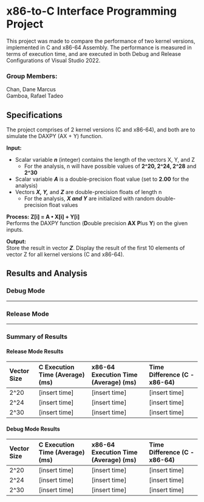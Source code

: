 # x86-to-C Interface Programming Project
This project was made to compare the performance of two kernel versions, implemented in C and x86-64 Assembly. The performance is measured in terms of execution time, and are executed in both Debug and Release Configurations of Visual Studio 2022.
### Group Members:
Chan, Dane Marcus  
Gamboa, Rafael Tadeo  

## Specifications
The project comprises of 2 kernel versions (C and x86-64), and both are to simulate the DAXPY (AX + Y) function. 

**Input:**
- Scalar variable **_n_** (integer) contains the length of the vectors X, Y, and Z
  - For the analysis, n will have possible values of **2^20, 2^24, 2^28** and **2^30**
- Scalar variable **_A_** is a double-precision float value (set to **2.00** for the analysis)
- Vectors **_X, Y,_** and **_Z_** are double-precision floats of length n
  - For the analysis, **_X and Y_** are initialized with random double-precision float values
  
**Process:** **Z[i] = A • X[i] + Y[i]**  
Performs the DAXPY function (**D**ouble precision **AX** **P**lus **Y**) on the given inputs.

**Output:**  
Store the result in vector **_Z_**. Display the result of the first 10 elements of vector Z for all kernel versions (C and x86-64).  

## Results and Analysis
### Debug Mode
---------------------
### Release Mode
---------------------
### Summary of Results
#### Release Mode Results
| Vector Size | C Execution Time (Average) (ms) | x86-64 Execution Time (Average) (ms) | Time Difference (C - x86-64) |
| :---------- | :------------------------------ | :----------------------------------- | :--------------------------- |
| 2^20        | [insert time]                   |  [insert time]                       | [insert time]   |
| 2^24        | [insert time]                   |  [insert time]                       | [insert time]   |
| 2^30        | [insert time]                   |  [insert time]                       | [insert time]   |

#### Debug Mode Results
| Vector Size | C Execution Time (Average) (ms) | x86-64 Execution Time (Average) (ms) | Time Difference (C - x86-64) |
| :---------- | :------------------------------ | :----------------------------------- | :-------------- |
| 2^20        | [insert time]                   |  [insert time]                       | [insert time]   |
| 2^24        | [insert time]                   |  [insert time]                       | [insert time]   |
| 2^30        | [insert time]                   |  [insert time]                       | [insert time]   |
